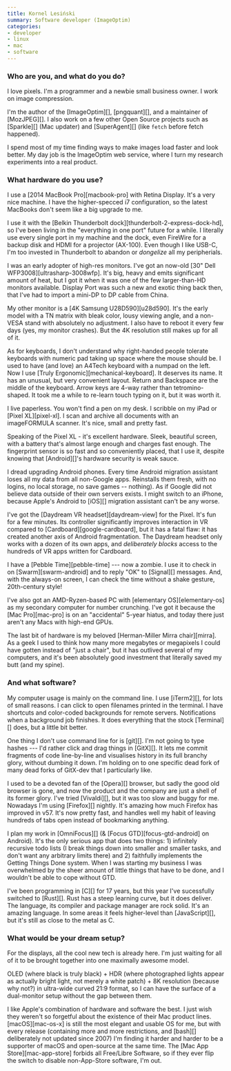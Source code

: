 ```yaml
---
title: Kornel Lesiński
summary: Software developer (ImageOptim)
categories:
- developer
- linux
- mac
- software
---
```


### Who are you, and what do you do?

I love pixels. I'm a programmer and a newbie small business owner. I work on image compression.

I'm the author of the [ImageOptim][], [pngquant][], and a maintainer of [MozJPEG][]. I also work on a few other Open Source projects such as [Sparkle][] (Mac updater) and [SuperAgent][] (like `fetch` before fetch happened).

I spend most of my time finding ways to make images load faster and look better. My day job is the ImageOptim web service, where I turn my research experiments into a real product.

### What hardware do you use?

I use a [2014 MacBook Pro][macbook-pro] with Retina Display. It's a very nice machine. I have the higher-specced i7 configuration, so the latest MacBooks don't seem like a big upgrade to me.

I use it with the [Belkin Thunderbolt dock][thunderbolt-2-express-dock-hd], so I've been living in the "everything in one port" future for a while. I literally use every single port in my machine and the dock, even FireWire for a backup disk and HDMI for a projector (AX-100). Even though I like USB-C, I'm too invested in Thunderbolt to abandon or *dongelize* all my peripherials.

I was an early adopter of high-res monitors. I've got an now-old [30" Dell WFP3008][ultrasharp-3008wfp]. It's big, heavy and emits significant amount of heat, but I got it when it was one of the few larger-than-HD monitors available. Display Port was such a new and exotic thing back then, that I've had to import a mini-DP to DP cable from China.

My other monitor is a [4K Samsung U28D590][u28d590]. It's the early model with a TN matrix with bleak color, lousy viewing angle, and a non-VESA stand with absolutely no adjustment. I also have to reboot it every few days (yes, my monitor crashes). But the 4K resolution still makes up for all of it.

As for keyboards, I don't understand why right-handed people tolerate keyboards with numeric pad taking up space where the mouse should be. I used to have (and love) an A4Tech keyboard with a numpad on the left. Now I use [Truly Ergonomic][mechanical-keyboard]. It deserves its name. It has an unusual, but very convenient layout. Return and Backspace are the middle of the keyboard. Arrow keys are 4-way rather than tetromino-shaped. It took me a while to re-learn touch typing on it, but it was worth it.

I live paperless. You won't find a pen on my desk. I scribble on my iPad or [Pixel XL][pixel-xl]. I scan and archive all documents with an imageFORMULA scanner. It's nice, small and pretty fast.

Speaking of the Pixel XL - it's excellent hardware. Sleek, beautiful screen, with a battery that's almost large enough and charges fast enough. The fingerprint sensor is so fast and so conveniently placed, that I use it, despite knowing that [Android][]'s hardware security is weak sauce.

I dread upgrading Android phones. Every time Android migration assistant loses all my data from all non-Google apps. Reinstalls them fresh, with no logins, no local storage, no save games -- nothing). As if Google did not believe data outside of their own servers exists. I might switch to an iPhone, because Apple's Android to [iOS][] migration assistant can't be any worse.

I've got the [Daydream VR headset][daydream-view] for the Pixel. It's fun for a few minutes. Its controller significantly improves interaction in VR compared to [Cardboard][google-cardboard], but it has a fatal flaw: it has created another axis of Android fragmentation. The Daydream headset only works with a dozen of its own apps, and *deliberately blocks* access to the hundreds of VR apps written for Cardboard.

I have a [Pebble Time][pebble-time] --- now a zombie. I use it to check in on [Swarm][swarm-android] and to reply "OK" to [Signal][] messages. And, with the always-on screen, I can check the time without a shake gesture, 20th-century style!

I've also got an AMD-Ryzen-based PC with [elementary OS][elementary-os] as my secondary computer for number crunching. I've got it because the [Mac Pro][mac-pro] is on an "accidental" 5-year hiatus, and today there just aren't any Macs with high-end GPUs.

The last bit of hardware is my beloved [Herman-Miller Mirra chair][mirra]. As a geek I used to think how many more megabytes or megapixels I could have gotten instead of "just a chair", but it has outlived several of my computers, and it's been absolutely good investment that literally saved my butt (and my spine).

### And what software?

My computer usage is mainly on the command line. I use [iTerm2][], for lots of small reasons. I can click to open filenames printed in the terminal. I have shortcuts and color-coded backgrounds for remote servers. Notifications when a background job finishes. It does everything that the stock [Terminal][] does, but a little bit better.

One thing I don't use command line for is [git][]. I'm not going to type hashes --- I'd rather click and drag things in [GitX][]. It lets me commit fragments of code line-by-line and visualises history in its full branchy glory, without dumbing it down. I'm holding on to one specific dead fork of many dead forks of GitX-dev that I particularly like.

I used to be a devoted fan of the [Opera][] browser, but sadly the good old browser is gone, and now the product and the company are just a shell of its former glory. I've tried [Vivaldi][], but it was too slow and buggy for me. Nowadays I'm using [Firefox][] nightly. It's amazing how much Firefox has improved in v57. It's now pretty fast, and handles well my habit of leaving hundreds of tabs open instead of bookmarking anything.

I plan my work in [OmniFocus][] (& [Focus GTD][focus-gtd-android] on Android). It's the only serious app that does two things: 1) infinitely recursive todo lists (I break things down into smaller and smaller tasks, and don't want any arbitrary limits there) and 2) faithfully implements the Getting Things Done system. When I was starting my business I was overwhelmed by the sheer amount of little things that have to be done, and I wouldn't be able to cope without GTD.

I've been programming in [C][] for 17 years, but this year I've sucessfully switched to [Rust][]. Rust has a steep learning curve, but it does deliver. The language, its compiler and package manager are rock solid. It's an amazing language. In some areas it feels higher-level than [JavaScript][], but it's still as close to the metal as C.

### What would be your dream setup?

For the displays, all the cool new tech is already here. I'm just waiting for all of it to be brought together into one maximally awesome model.

OLED (where black is truly black) + HDR (where photographed lights appear as actually bright light, not merely a white patch) + 8K resolution (because why not?) in ultra-wide curved 21:9 format, so I can have the surface of a dual-monitor setup without the gap between them.

I like Apple's combination of hardware and software the best. I just wish they weren't so forgetful about the existence of their Mac product lines. [macOS][mac-os-x] is still the most elegant and usable OS for me, but with every release (containing more and more restrictions, and [bash][] deliberately not updated since 2007) I'm finding it harder and harder to be a supporter of macOS and open-source at the same time. The [Mac App Store][mac-app-store] forbids all Free/Libre Software, so if they ever flip the switch to disable non-App-Store software, I'm out.